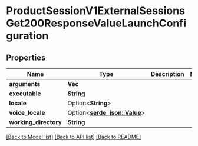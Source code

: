 # ProductSessionV1ExternalSessionsGet200ResponseValueLaunchConfiguration

## Properties

Name | Type | Description | Notes
------------ | ------------- | ------------- | -------------
**arguments** | **Vec<String>** |  | 
**executable** | **String** |  | 
**locale** | Option<**String**> |  | 
**voice_locale** | Option<[**serde_json::Value**](.md)> |  | 
**working_directory** | **String** |  | 

[[Back to Model list]](../README.md#documentation-for-models) [[Back to API list]](../README.md#documentation-for-api-endpoints) [[Back to README]](../README.md)



